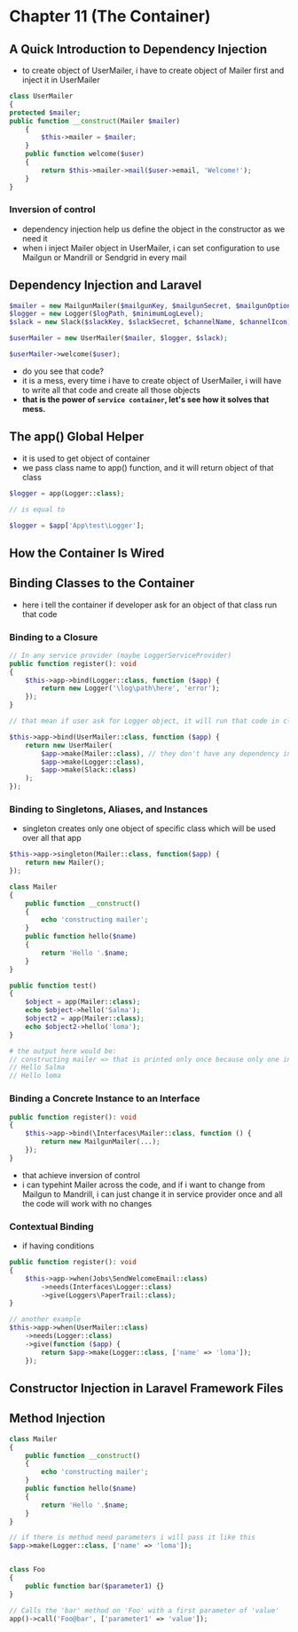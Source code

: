 # Chapter 11 (The Container)
## A Quick Introduction to Dependency Injection
- to create object of UserMailer, i have to create object of Mailer first and inject it in UserMailer
```php
class UserMailer
{
protected $mailer;
public function __construct(Mailer $mailer)
    {
        $this->mailer = $mailer;
    }
    public function welcome($user)
    {
        return $this->mailer->mail($user->email, 'Welcome!');
    }
}
```
### Inversion of control
- dependency injection help us define the object in the constructor as we need it
- when i inject Mailer object in UserMailer, i can set configuration to use  Mailgun or Mandrill or Sendgrid in every mail

## Dependency Injection and Laravel
```php
$mailer = new MailgunMailer($mailgunKey, $mailgunSecret, $mailgunOptions);
$logger = new Logger($logPath, $minimumLogLevel);
$slack = new Slack($slackKey, $slackSecret, $channelName, $channelIcon);

$userMailer = new UserMailer($mailer, $logger, $slack);

$userMailer->welcome($user);
```
- do you see that code?
- it is a mess, every time i have to create object of UserMailer,
i will have to write all that code and create all those objects
- **that is the power of `service container`, let's see how it solves that mess.**

## The app() Global Helper
- it is used to get object of container
- we pass class name to app() function, and it will return object of that class

```php
$logger = app(Logger::class);

// is equal to

$logger = $app['App\test\Logger'];
```
## How the Container Is Wired
## Binding Classes to the Container
- here i tell the container if developer ask for an object of that class run that code
### Binding to a Closure
```php
// In any service provider (maybe LoggerServiceProvider)
public function register(): void
{
    $this->app->bind(Logger::class, function ($app) {
        return new Logger('\log\path\here', 'error');
    });
}

// that mean if user ask for Logger object, it will run that code in closure function
```
```php
$this->app->bind(UserMailer::class, function ($app) {
    return new UserMailer(
        $app->make(Mailer::class), // they don't have any dependency injection so i haven't to make any binds
        $app->make(Logger::class), 
        $app->make(Slack::class) 
    );
});
```
### Binding to Singletons, Aliases, and Instances
- singleton creates only one object of specific class which will be used over all that app
```php
$this->app->singleton(Mailer::class, function($app) {
    return new Mailer();
});

class Mailer
{
    public function __construct()
    {
        echo 'constructing mailer';
    }
    public function hello($name)
    {
        return 'Hello '.$name;
    }
}

public function test()
{
    $object = app(Mailer::class);
    echo $object->hello('Salma');
    $object2 = app(Mailer::class);
    echo $object2->hello('loma');
}

# the output here would be:
// constructing mailer => that is printed only once because only one instance is created
// Hello Salma
// Hello loma
```
### Binding a Concrete Instance to an Interface
```php
public function register(): void
{
    $this->app->bind(\Interfaces\Mailer::class, function () {
        return new MailgunMailer(...);
    });
}
```
- that achieve inversion of control
- i can typehint Mailer across the code, and if i want to change from Mailgun to Mandrill,
i can just change it in service provider once and all the code will work with no changes

### Contextual Binding
- if having conditions
```php
public function register(): void
{
    $this->app->when(Jobs\SendWelcomeEmail::class)
        ->needs(Interfaces\Logger::class)
        ->give(Loggers\PaperTrail::class);
}

// another example
$this->app->when(UserMailer::class)
    ->needs(Logger::class)
    ->give(function ($app) {
        return $app->make(Logger::class, ['name' => 'loma']);
    });
```
## Constructor Injection in Laravel Framework Files
## Method Injection
```php
class Mailer
{
    public function __construct()
    {
        echo 'constructing mailer';
    }
    public function hello($name)
    {
        return 'Hello '.$name;
    }
}

// if there is method need parameters i will pass it like this
$app->make(Logger::class, ['name' => 'loma']);


class Foo
{
    public function bar($parameter1) {}
}

// Calls the 'bar' method on 'Foo' with a first parameter of 'value'
app()->call('Foo@bar', ['parameter1' => 'value']);
```
